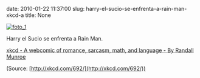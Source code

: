 date: 2010-01-22 11:37:00
slug: harry-el-sucio-se-enfrenta-a-rain-man-xkcd-a
title: None

[![foto_1][1]][1]

Harry el Sucio se enfrenta a Rain Man.

[xkcd - A webcomic of romance, sarcasm, math, and language - By Randall Munroe](http://xkcd.com/692/)

(Source: [http://xkcd.com/692/](http://xkcd.com/692/))

[1]: file:///Users/jjdenis/jjdenis.github.com/static/2010-01-22-harry-el-sucio-se-enfrenta-a-rain-man-xkcd-a_foto1.png
